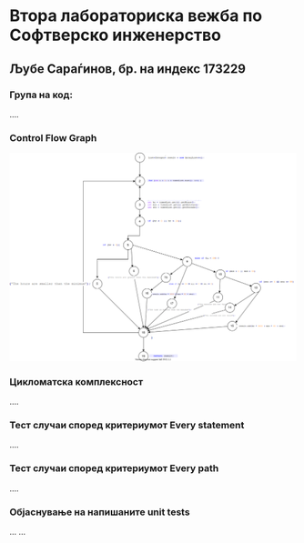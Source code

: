 # Втора лабораториска вежба по Софтверско инженерство
## Љубе Сараѓинов, бр. на индекс 173229
###  Група на код: 
....

### Control Flow Graph
![alt text](https://github.com/ljubes/SI_lab2_173229/blob/masters/SI_lab2_173229.svg)

### Цикломатска комплексност

....

### Тест случаи според критериумот  Every statement 

....

### Тест случаи според критериумот Every path

.... 

### Објаснување на напишаните unit tests

...
...
